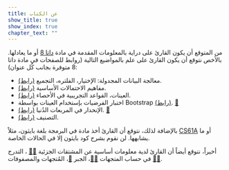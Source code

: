 ```yaml
---
title: عن الكتاب
show_title: true
show_index: true
chapter_text: ""
---
```


من المتوقع أن يكون القارئ على دراية بالمعلومات المقدمة في مادة [داتا 8][data8] أو ما يعادلها. بالأخص نتوقع أن يكون القارئ على علم بالمواضيع التالية (روابط للصفحات في مادة داتا 8 متوفرة بجانب كُل عنوان):

- معالجة البيانات المجدولة: الإختيار، الفلتره، التجميع [(رابط)][8.2].
- مفاهيم الاحتمالات الأساسية [(رابط)][9.5].
- العينات، القواعد التجريبية في الأحصاء [(رابط)][10.3].
- اختبار الفرضيات بإستخدام العينات بواسطة Bootstrap [(رابط)][13.4]. [📝][bootstrap]
- الإنحدار في المربعات الدُنيا [(رابط)][16.2]. [📝][LeastSquaresRegression]
- التصنيف [(رابط)][17.1].

بالإضافة لذلك، نتوقع أن القارئ أخذ مادة في البرمجة بلغة بايثون، مثلاً [CS61A][61a] أو ما يشابهها. لن نقوم بشرح كود بايثون إلا في الحالات الخاصة.  

أخيراً، نتوقع أيضاً أن القارئ لدية معلومات أساسية عن المشتقات الجزئية [📝][derivativesEN][📝][derivativesAR] ، التدرج في حساب المتجهات [📝][gradientEN][📝][gradientAR]، الجبر [📝][vectors]، المُتجهات والمصفوفات [📝][matrixEN][📝][matrixAR]. 

[8.2]: https://www.inferentialthinking.com/chapters/08/2/classifying-by-one-variable.html
[9.5]: https://www.inferentialthinking.com/chapters/09/5/finding-probabilities.html
[10.3]: https://www.inferentialthinking.com/chapters/10/3/empirical-distribution-of-a-statistic.html
[13.4]: https://www.inferentialthinking.com/chapters/13/4/using-confidence-intervals.html
[16.2]: https://www.inferentialthinking.com/chapters/16/2/inference-for-the-true-slope.html
[17.1]: https://www.inferentialthinking.com/chapters/17/1/nearest-neighbors.html
[data8]: http://www.data8.org/
[61a]: https://cs61a.org/
[bootstrap]: https://towardsdatascience.com/an-introduction-to-the-bootstrap-method-58bcb51b4d60
[LeastSquaresRegression]: https://www.mathsisfun.com/data/least-squares-regression.html
[derivativesEN]: https://www.mathsisfun.com/calculus/derivatives-introduction.html
[derivativesAR]: https://www.youtube.com/watch?v=UPaq_ZOmBeI
[gradientEN]: https://www.mathsisfun.com/gradient.html
[gradientAR]: https://www.youtube.com/watch?v=aumzuCzIruE
[vectors]: https://www.mathsisfun.com/algebra/vectors.html
[matrixEN]: https://www.mathsisfun.com/algebra/matrix-introduction.html
[matrixAR]: https://www.youtube.com/watch?v=SnICz9uX49M